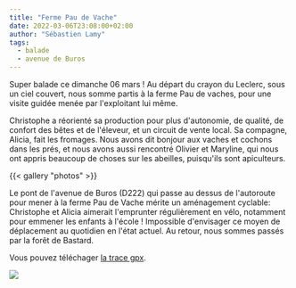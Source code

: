 ```yaml
---
title: "Ferme Pau de Vache"
date: 2022-03-06T23:08:00+02:00
author: "Sébastien Lamy"
tags:
  - balade
  - avenue de Buros
---
```


Super balade ce dimanche 06 mars ! Au départ du crayon du Leclerc, sous un ciel couvert, nous somme partis à la ferme Pau de vaches, pour une visite guidée menée par l'exploitant lui même.

Christophe a réorienté sa production pour plus d'autonomie, de qualité, de confort des bêtes et de l'éleveur, et un circuit de vente local. Sa compagne, Alicia, fait les fromages. Nous avons dit bonjour aux vaches et cochons dans les prés, et nous avons aussi rencontré Olivier et Maryline, qui nous ont appris beaucoup de choses sur les abeilles, puisqu'ils sont apiculteurs.

{{< gallery "photos" >}}

Le pont de l'avenue de Buros (D222) qui passe au dessus de l'autoroute pour mener à la ferme Pau de Vache mérite un aménagement cyclable: Christophe et Alicia aimerait l'emprunter régulièrement en vélo, notamment pour emmener les enfants à l'école ! Impossible d'envisager ce moyen de déplacement au quotidien en l'état actuel. Au retour, nous sommes passés par la forêt de Bastard.

Vous pouvez téléchager [la trace gpx](balade_2022-03-06.gpx).

![](itineraire.jpg)
